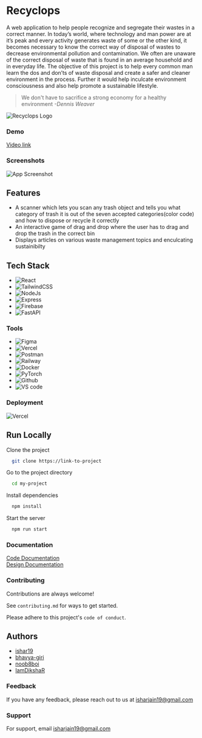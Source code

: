 
# Recyclops

A web application to help people recognize and segregate their wastes in a correct manner. In today’s world, where technology and man power are at it’s peak and every activity generates waste of some or the other kind, it becomes necessary to know the correct way of disposal of wastes to decrease environmental pollution and contamination. We often are unaware of the correct disposal of waste that is found in an average household and in everyday life. The objective of this project is to help every common man learn the dos and don’ts of waste disposal and create a safer and cleaner environment in the process. Further it would help inculcate environment consciousness and also help promote a sustainable lifestyle. 

> We don't have to sacrifice a strong economy for a healthy environment   *-Dennis Weaver*



![Recyclops Logo](https://firebasestorage.googleapis.com/v0/b/recyclops-69781.appspot.com/o/app-images%2FLogo.png?alt=media&token=7ca240c3-5878-443f-bae1-6fa603ac3fc9)


### Demo

[Video link]()

### Screenshots

![App Screenshot](https://firebasestorage.googleapis.com/v0/b/recyclops-69781.appspot.com/o/app-images%2FScreenshot%20(76).png?alt=media&token=abda1b82-1489-451a-8064-94004519e3d9)


## Features

- A scanner which lets you scan any trash object and tells you what category of trash it is out of the seven accepted categories(color code) and how to dispose or recycle it correctly
- An interactive game of drag and drop where the user has to drag and drop the trash in the correct bin
- Displays articles on various waste management topics and enculcating sustainibilty
## Tech Stack

- ![React](https://img.shields.io/badge/React-20232A?style=for-the-badge&logo=react&logoColor=61DAFB) 
- ![TailwindCSS](https://img.shields.io/badge/Tailwind_CSS-38B2AC?style=for-the-badge&logo=tailwind-css&logoColor=white) 
- ![NodeJs](https://img.shields.io/badge/Node.js-339933?style=for-the-badge&logo=nodedotjs&logoColor=white) 
- ![Express](https://img.shields.io/badge/Express.js-000000?style=for-the-badge&logo=express&logoColor=white) 
- ![Firebase](https://img.shields.io/badge/firebase-ffca28?style=for-the-badge&logo=firebase&logoColor=black)
- ![FastAPI](https://img.shields.io/badge/fastapi-109989?style=for-the-badge&logo=FASTAPI&logoColor=white) 


### Tools

- ![Figma](https://img.shields.io/badge/Figma-F24E1E?style=for-the-badge&logo=figma&logoColor=white) 
- ![Vercel](https://img.shields.io/badge/Vercel-000000?style=for-the-badge&logo=vercel&logoColor=white)
- ![Postman](https://img.shields.io/badge/Postman-FF6C37?style=for-the-badge&logo=Postman&logoColor=white)
- ![Railway](https://img.shields.io/badge/Railway-131415?style=for-the-badge&logo=railway&logoColor=white) 
- ![Docker](https://img.shields.io/badge/Docker-2CA5E0?style=for-the-badge&logo=docker&logoColor=white)
- ![PyTorch](https://img.shields.io/badge/PyTorch-%23EE4C2C.svg?style=for-the-badge&logo=PyTorch&logoColor=white)
- ![Github](https://img.shields.io/badge/GitHub-100000?style=for-the-badge&logo=github&logoColor=white)
- ![VS code](https://img.shields.io/badge/VSCode-0078D4?style=for-the-badge&logo=visual%20studio%20code&logoColor=white)


### Deployment

![Vercel](https://therealsujitk-vercel-badge.vercel.app/?app=recyclops)

## Run Locally

Clone the project

```bash
  git clone https://link-to-project
```

Go to the project directory

```bash
  cd my-project
```

Install dependencies

```bash
  npm install
```

Start the server

```bash
  npm run start
```


### Documentation

[Code Documentation](https://linktodocumentation)   
[Design Documentation]()


### Contributing

Contributions are always welcome!

See `contributing.md` for ways to get started.

Please adhere to this project's `code of conduct`.


## Authors

- [ishar19](https://github.com/ishar19)
- [bhavya-giri](https://github.com/bhavya-giri)
- [noob8boi](https://github.com/noob8boi)
- [IamDikshaR](https://github.com/IamDikshaR)


### Feedback

If you have any feedback, please reach out to us at isharjain19@gmail.com


### Support

For support, email isharjain19@gmail.com
